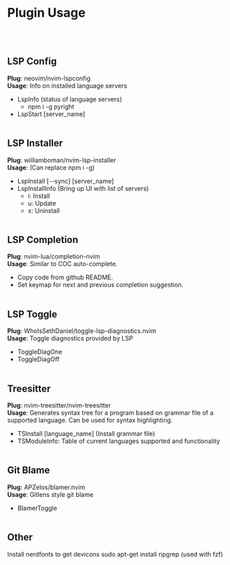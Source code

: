 # Plugin Usage
<br/><br/>


## LSP Config
<b>Plug</b>: neovim/nvim-lspconfig <br/>
<b>Usage</b>: Info on installed language servers
- LspInfo (status of language servers)
    - npm i -g pyright
- LspStart [server_name]
<br/><br/>

## LSP Installer
<b>Plug</b>: williamboman/nvim-lsp-installer <br/>
<b>Usage</b>: (Can replace npm i -g)
- LspInstall [--sync] [server_name]
- LspInstallInfo (Bring up UI with list of servers)
    - i: Install
    - u: Update
    - x: Uninstall
<br/><br/>

## LSP Completion
<b>Plug</b>: nvim-lua/completion-nvim <br/>
<b>Usage</b>: Similar to COC auto-complete.
- Copy code from github README.
- Set keymap for next and previous completion suggestion.
<br/><br/>

## LSP Toggle
<b>Plug</b>: WhoIsSethDaniel/toggle-lsp-diagnostics.nvim <br/>
<b>Usage</b>: Toggle diagnostics provided by LSP
- ToggleDiagOne
- ToggleDiagOff
<br/><br/>

## Treesitter
<b>Plug</b>: nvim-treesitter/nvim-treesitter <br/>
<b>Usage</b>: Generates syntax tree for a program based on grammar file of a <br/>
supported language. Can be used for syntax highlighting.
- TSInstall [language_name] (Install grammar file)
- TSModuleInfo: Table of current languages supported and functionality
<br/><br/>

## Git Blame
<b>Plug</b>: APZelos/blamer.nvim <br/>
<b>Usage</b>: Gitlens style git blame 
- BlamerToggle
<br/><br/>


## Other
Install nerdfonts to get devicons
sudo apt-get install ripgrep (used with fzf)
